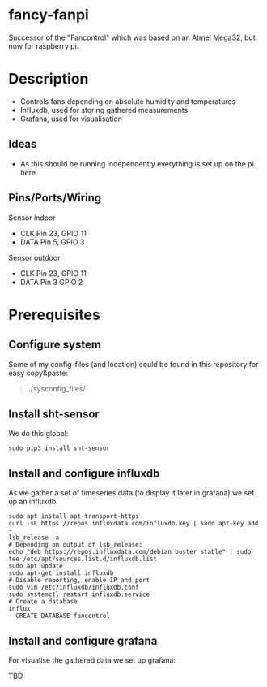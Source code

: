 # fancy-fanpi

Successor of the "Fancontrol" which was based on an Atmel Mega32, but now for raspberry pi.

# Description

* Controls fans depending on absolute humidity and temperatures
* Influxdb, used for storing gathered measurements 
* Grafana, used for visualisation

## Ideas

* As this should be running independently everything is set up on the pi here

## Pins/Ports/Wiring

Sensor indoor
  * CLK Pin 23, GPIO 11
  * DATA Pin 5, GPIO 3
  
Sensor outdoor
  * CLK Pin 23, GPIO 11
  * DATA Pin 3 GPIO 2

# Prerequisites

## Configure system

Some of my config-files (and location) could be found in this repository for easy copy&paste:

> ./sysconfig_files/

## Install sht-sensor

We do this global:

~~~
sudo pip3 install sht-sensor
~~~

## Install and configure influxdb

As we gather a set of timeseries data (to display it later in grafana) we set up an influxdb.

~~~
sudo apt install apt-transport-https
curl -sL https://repos.influxdata.com/influxdb.key | sudo apt-key add -
lsb_release -a
# Depending on output of lsb_release:
echo "deb https://repos.influxdata.com/debian buster stable" | sudo tee /etc/apt/sources.list.d/influxdb.list
sudo apt update
sudo apt-get install influxdb
# Disable reporting, enable IP and port
sudo vim /etc/influxdb/influxdb.conf
sudo systemctl restart influxdb.service
# Create a database
influx
  CREATE DATABASE fancontrol
~~~

## Install and configure grafana

For visualise the gathered data we set up grafana:

TBD
